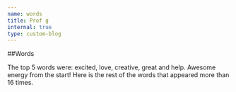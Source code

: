 ```yaml
---
name: words
title: Prof g
internal: true
type: custom-blog
---
```


##Words

The top 5 words were: excited, love, creative, great and help. Awesome energy from the start! Here is the rest of the words that appeared more than 16 times.
